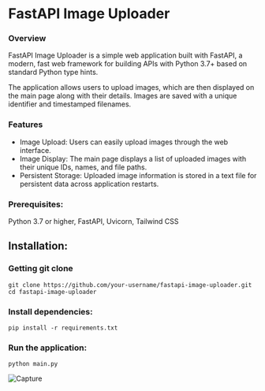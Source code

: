 # FastAPI Image Uploader

### Overview
FastAPI Image Uploader is a simple web application built with FastAPI, a modern, fast web framework for building APIs with Python 3.7+ based on standard Python type hints.

The application allows users to upload images, which are then displayed on the main page along with their details. Images are saved with a unique identifier and timestamped filenames.

### Features
- Image Upload: Users can easily upload images through the web interface.
- Image Display: The main page displays a list of uploaded images with their unique IDs, names, and file paths.
- Persistent Storage: Uploaded image information is stored in a text file for persistent data across application restarts.

### Prerequisites:

Python 3.7 or higher,
FastAPI,
Uvicorn,
Tailwind CSS
## Installation:
### Getting git clone
`git clone https://github.com/your-username/fastapi-image-uploader.git
cd fastapi-image-uploader`

### Install dependencies:

`pip install -r requirements.txt`

### Run the application:

`python main.py`

![Capture](https://github.com/nojus124/PyImageUpload/assets/46402646/ab0012a7-721e-4639-a700-6cc087e11fbc)
